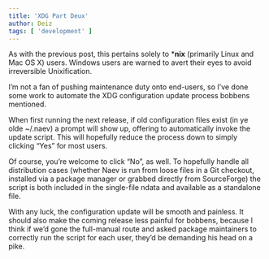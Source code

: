 ```yaml
---
title: 'XDG Part Deux'
author: Deiz
tags: [ 'development' ]
---
```


As with the previous post, this pertains solely to ***nix** (primarily Linux and Mac OS X) users. Windows users are warned to avert their eyes to avoid irreversible Unixification.

I’m not a fan of pushing maintenance duty onto end-users, so I’ve done some work to automate the XDG configuration update process bobbens mentioned.

When first running the next release, if old configuration files exist (in ye olde ~/.naev) a prompt will show up, offering to automatically invoke the update script. This will hopefully reduce the process down to simply clicking “Yes” for most users.

Of course, you’re welcome to click “No”, as well. To hopefully handle all distribution cases (whether Naev is run from loose files in a Git checkout, installed via a package manager or grabbed directly from SourceForge) the script is both included in the single-file ndata and available as a standalone file.

With any luck, the configuration update will be smooth and painless. It should also make the coming release less painful for bobbens, because I think if we’d gone the full-manual route and asked package maintainers to correctly run the script for each user, they’d be demanding his head on a pike.
